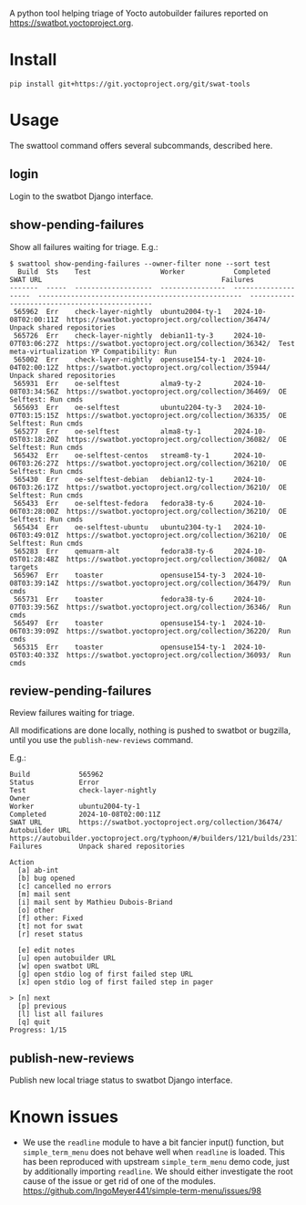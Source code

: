 A python tool helping triage of Yocto autobuilder failures reported on
<https://swatbot.yoctoproject.org>.

# Install

`pip install git+https://git.yoctoproject.org/git/swat-tools`

# Usage

The swattool command offers several subcommands, described here.

## login

Login to the swatbot Django interface.

## show-pending-failures

Show all failures waiting for triage. E.g.:

```
$ swattool show-pending-failures --owner-filter none --sort test
  Build  Sts    Test                 Worker            Completed             SWAT URL                                            Failures
-------  -----  -------------------  ----------------  --------------------  --------------------------------------------------  ----------------------------------------------
 565962  Err    check-layer-nightly  ubuntu2004-ty-1   2024-10-08T02:00:11Z  https://swatbot.yoctoproject.org/collection/36474/  Unpack shared repositories
 565726  Err    check-layer-nightly  debian11-ty-3     2024-10-07T03:06:27Z  https://swatbot.yoctoproject.org/collection/36342/  Test meta-virtualization YP Compatibility: Run
 565002  Err    check-layer-nightly  opensuse154-ty-1  2024-10-04T02:00:12Z  https://swatbot.yoctoproject.org/collection/35944/  Unpack shared repositories
 565931  Err    oe-selftest          alma9-ty-2        2024-10-08T03:34:56Z  https://swatbot.yoctoproject.org/collection/36469/  OE Selftest: Run cmds
 565693  Err    oe-selftest          ubuntu2204-ty-3   2024-10-07T03:15:15Z  https://swatbot.yoctoproject.org/collection/36335/  OE Selftest: Run cmds
 565277  Err    oe-selftest          alma8-ty-1        2024-10-05T03:18:20Z  https://swatbot.yoctoproject.org/collection/36082/  OE Selftest: Run cmds
 565432  Err    oe-selftest-centos   stream8-ty-1      2024-10-06T03:26:27Z  https://swatbot.yoctoproject.org/collection/36210/  OE Selftest: Run cmds
 565430  Err    oe-selftest-debian   debian12-ty-1     2024-10-06T03:26:17Z  https://swatbot.yoctoproject.org/collection/36210/  OE Selftest: Run cmds
 565433  Err    oe-selftest-fedora   fedora38-ty-6     2024-10-06T03:28:00Z  https://swatbot.yoctoproject.org/collection/36210/  OE Selftest: Run cmds
 565434  Err    oe-selftest-ubuntu   ubuntu2304-ty-1   2024-10-06T03:49:01Z  https://swatbot.yoctoproject.org/collection/36210/  OE Selftest: Run cmds
 565283  Err    qemuarm-alt          fedora38-ty-6     2024-10-05T01:28:48Z  https://swatbot.yoctoproject.org/collection/36082/  QA targets
 565967  Err    toaster              opensuse154-ty-3  2024-10-08T03:39:14Z  https://swatbot.yoctoproject.org/collection/36479/  Run cmds
 565731  Err    toaster              fedora38-ty-6     2024-10-07T03:39:56Z  https://swatbot.yoctoproject.org/collection/36346/  Run cmds
 565497  Err    toaster              opensuse154-ty-1  2024-10-06T03:39:09Z  https://swatbot.yoctoproject.org/collection/36220/  Run cmds
 565315  Err    toaster              opensuse154-ty-1  2024-10-05T03:40:33Z  https://swatbot.yoctoproject.org/collection/36093/  Run cmds
```

## review-pending-failures

Review failures waiting for triage.

All modifications are done locally, nothing is pushed to swatbot or bugzilla,
until you use the `publish-new-reviews` command.

E.g.:

```
Build            565962
Status           Error
Test             check-layer-nightly
Owner
Worker           ubuntu2004-ty-1
Completed        2024-10-08T02:00:11Z
SWAT URL         https://swatbot.yoctoproject.org/collection/36474/
Autobuilder URL  https://autobuilder.yoctoproject.org/typhoon/#/builders/121/builds/2311
Failures         Unpack shared repositories

Action
  [a] ab-int
  [b] bug opened
  [c] cancelled no errors
  [m] mail sent
  [i] mail sent by Mathieu Dubois-Briand
  [o] other
  [f] other: Fixed
  [t] not for swat
  [r] reset status

  [e] edit notes
  [u] open autobuilder URL
  [w] open swatbot URL
  [g] open stdio log of first failed step URL
  [x] open stdio log of first failed step in pager

> [n] next
  [p] previous
  [l] list all failures
  [q] quit
Progress: 1/15
```

## publish-new-reviews

Publish new local triage status to swatbot Django interface.

# Known issues

- We use the `readline` module to have a bit fancier input() function, but
  `simple_term_menu` does not behave well when `readline` is loaded. This has
  been reproduced with upstream `simple_term_menu` demo code, just by
  additionally importing `readline`. We should either investigate the root cause
  of the issue or get rid of one of the modules.
  <https://github.com/IngoMeyer441/simple-term-menu/issues/98>
